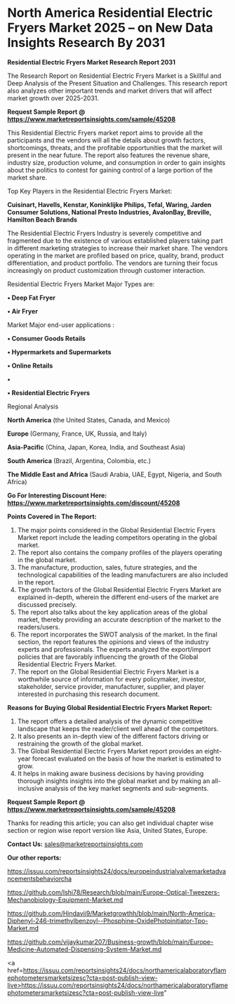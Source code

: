 # North America Residential Electric Fryers Market 2025 – on New Data Insights Research By 2031

<strong>Residential Electric Fryers Market Research Report 2031</strong>

The Research Report on Residential Electric Fryers Market is a Skillful and Deep Analysis of the Present Situation and Challenges. This research report also analyzes other important trends and market drivers that will affect market growth over 2025-2031.

<strong>Request Sample Report @ <a href=https://www.marketreportsinsights.com/sample/45208>https://www.marketreportsinsights.com/sample/45208</a></strong>

This Residential Electric Fryers market report aims to provide all the participants and the vendors will all the details about growth factors, shortcomings, threats, and the profitable opportunities that the market will present in the near future. The report also features the revenue share, industry size, production volume, and consumption in order to gain insights about the politics to contest for gaining control of a large portion of the market share.

Top Key Players in the Residential Electric Fryers Market:

<strong>Cuisinart, Havells, Kenstar, Koninklijke Philips, Tefal, Waring, Jarden Consumer Solutions, National Presto Industries, AvalonBay, Breville, Hamilton Beach Brands</strong>

The Residential Electric Fryers Industry is severely competitive and fragmented due to the existence of various established players taking part in different marketing strategies to increase their market share. The vendors operating in the market are profiled based on price, quality, brand, product differentiation, and product portfolio. The vendors are turning their focus increasingly on product customization through customer interaction.

Residential Electric Fryers Market Major Types are:

<strong>•  Deep Fat Fryer

•  Air Fryer</strong>

Market Major end-user applications :

<strong>•  Consumer Goods Retails

•  Hypermarkets and Supermarkets

•  Online Retails

•  

•  Residential Electric Fryers</strong>

Regional Analysis

</u><strong><b>North America</b></strong> (the United States, Canada, and Mexico)

<strong><b>Europe </b></strong>(Germany, France, UK, Russia, and Italy)

<strong><b>Asia-Pacific</b></strong> (China, Japan, Korea, India, and Southeast Asia)

<strong><b>South America</b></strong> (Brazil, Argentina, Colombia, etc.)

<strong><b>The Middle East and Africa</b></strong> (Saudi Arabia, UAE, Egypt, Nigeria, and South Africa)

<strong>Go For Interesting Discount Here: <a href=https://www.marketreportsinsights.com/discount/45208>https://www.marketreportsinsights.com/discount/45208</a></strong>

<strong>Points Covered in The Report:</strong>
<ol>
  <li>The major points considered in the Global Residential Electric Fryers Market report include the leading competitors operating in the global market.</li>
  <li>The report also contains the company profiles of the players operating in the global market.</li>
  <li>The manufacture, production, sales, future strategies, and the technological capabilities of the leading manufacturers are also included in the report.</li>
  <li>The growth factors of the Global Residential Electric Fryers Market are explained in-depth, wherein the different end-users of the market are discussed precisely.</li>
  <li>The report also talks about the key application areas of the global market, thereby providing an accurate description of the market to the readers/users.</li>
  <li>The report incorporates the SWOT analysis of the market. In the final section, the report features the opinions and views of the industry experts and professionals. The experts analyzed the export/import policies that are favorably influencing the growth of the Global Residential Electric Fryers Market.</li>
  <li>The report on the Global Residential Electric Fryers Market is a worthwhile source of information for every policymaker, investor, stakeholder, service provider, manufacturer, supplier, and player interested in purchasing this research document.</li>
</ol>
<strong>Reasons for Buying Global Residential Electric Fryers Market Report:</strong>

<ol>
  <li>The report offers a detailed analysis of the dynamic competitive landscape that keeps the reader/client well ahead of the competitors.</li>
  <li>It also presents an in-depth view of the different factors driving or restraining the growth of the global market.</li>
  <li>The Global Residential Electric Fryers Market report provides an eight-year forecast evaluated on the basis of how the market is estimated to grow.</li>
  <li>It helps in making aware business decisions by having providing thorough insights insights into the global market and by making an all-inclusive analysis of the key market segments and sub-segments.</li>
</ol>
<strong>Request Sample Report @ <a href=https://www.marketreportsinsights.com/sample/45208>https://www.marketreportsinsights.com/sample/45208</a></strong>


Thanks for reading this article; you can also get individual chapter wise section or region wise report version like Asia, United States, Europe.

<strong>Contact Us:</strong>
sales@marketreportsinsights.com

<strong>Our other reports:</strong>

<a href=https://issuu.com/reportsinsights24/docs/europeindustrialvalvemarketadvancementsbehaviorcha>https://issuu.com/reportsinsights24/docs/europeindustrialvalvemarketadvancementsbehaviorcha</a>

<a href=https://github.com/Ishi78/Research/blob/main/Europe-Optical-Tweezers-Mechanobiology-Equipment-Market.md>https://github.com/Ishi78/Research/blob/main/Europe-Optical-Tweezers-Mechanobiology-Equipment-Market.md</a>

<a href=https://github.com/Hindavii9/Marketgrowthh/blob/main/North-America-Diphenyl-246-trimethylbenzoyl--Phosphine-OxidePhotoinitiator-Tpo-Market.md>https://github.com/Hindavii9/Marketgrowthh/blob/main/North-America-Diphenyl-246-trimethylbenzoyl--Phosphine-OxidePhotoinitiator-Tpo-Market.md</a>

<a href=https://github.com/vijaykumar207/Business-growth/blob/main/Europe-Medicine-Automated-Dispensing-System-Market.md>https://github.com/vijaykumar207/Business-growth/blob/main/Europe-Medicine-Automated-Dispensing-System-Market.md</a>

<a href=https://issuu.com/reportsinsights24/docs/northamericalaboratoryflamephotometersmarketsizesc?cta=post-publish-view-live>https://issuu.com/reportsinsights24/docs/northamericalaboratoryflamephotometersmarketsizesc?cta=post-publish-view-live</a>"

